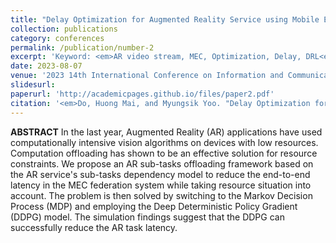 ```yaml
---
title: "Delay Optimization for Augmented Reality Service using Mobile Edge Computing Federation System"
collection: publications
category: conferences
permalink: /publication/number-2
excerpt: 'Keyword: <em>AR video stream, MEC, Optimization, Delay, DRL<em>'
date: 2023-08-07
venue: '2023 14th International Conference on Information and Communication Technology Convergence (ICTC)'
slidesurl: 
paperurl: 'http://academicpages.github.io/files/paper2.pdf'
citation: '<em>Do, Huong Mai, and Myungsik Yoo. "Delay Optimization for Augmented Reality Service using Mobile Edge Computing Federation System." 2023 14th International Conference on Information and Communication Technology Convergence (ICTC). IEEE, 2023.<em>'
---
```


**ABSTRACT** In the last year, Augmented Reality (AR) applications have used computationally intensive vision algorithms on devices with low resources. Computation offloading has shown to be an effective solution for resource constraints. We propose an AR sub-tasks offloading framework based on the AR service's sub-tasks dependency model to reduce the end-to-end latency in the MEC federation system while taking resource situation into account. The problem is then solved by switching to the Markov Decision Process (MDP) and employing the Deep Deterministic Policy Gradient (DDPG) model. The simulation findings suggest that the DDPG can successfully reduce the AR task latency.